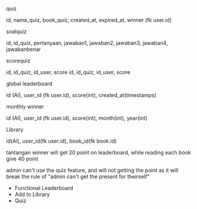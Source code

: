 quiz

id, nama_quiz, book_quiz, created_at, expired_at, winner (fk user.id)



soalquiz

id, id_quiz, pertanyaan, jawaban1, jawaban2, jawaban3, jawaban4, jawabanbenar



scorequiz

id, id_quiz, id_user, score
id, id_quiz, id_user, score





global leaderboard

id (AI), user_id (fk user.id), score(int), created_at(timestamps)



monthly winner

id (AI), user_id (fk user.id), score(int), month(int), year(int)



Library

id(AI), user_id(fk user.id), book_id(fk book.id)



tantangan winner will get 20 point on leaderboard, while reading each book give 40 point

admin can't use the quiz feature, and will not getting the point as it will break the rule of "admin can't get the present for theirself"


- Functional Leaderboard
- Add to Library
- Quiz
